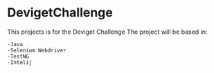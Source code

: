 # DevigetChallenge #
This projects is for the Deviget Challenge
The project will be based in: 

    -Java
    -Selenium Webdriver
    -TestNG
    -Intelij 

